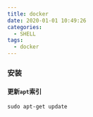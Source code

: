 ```yaml
---
title: docker
date: 2020-01-01 10:49:26
categories:
  - SHELL
tags:
  - docker
---
```


### 安装

#### 更新`apt`索引

```
sudo apt-get update
```

####